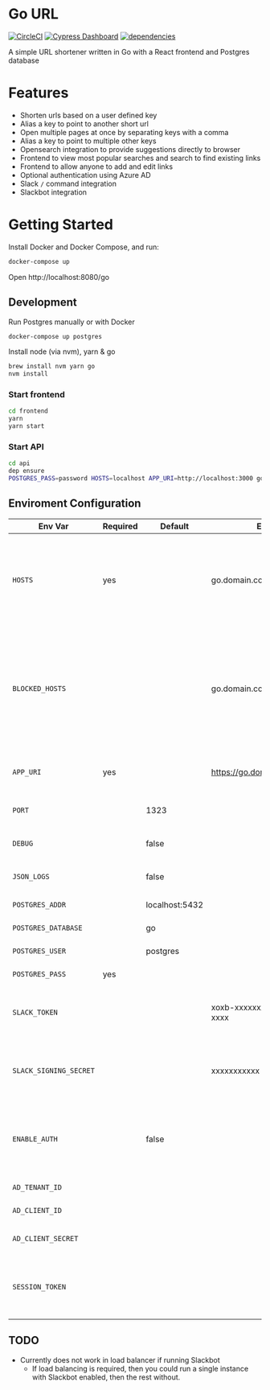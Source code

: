 # Go URL
[![CircleCI](https://circleci.com/gh/alexbrazier/go-url.svg?style=svg)](https://circleci.com/gh/alexbrazier/go-url)
[![Cypress Dashboard](https://img.shields.io/badge/cypress-dashboard-brightgreen.svg)](https://dashboard.cypress.io/#/projects/7dct13/runs)
[![dependencies](https://img.shields.io/david/alexbrazier/go-url.svg?path=frontend)](https://david-dm.org/alexbrazier/go-url?path=frontend)

A simple URL shortener written in Go with a React frontend and Postgres database

# Features

- Shorten urls based on a user defined key
- Alias a key to point to another short url
- Open multiple pages at once by separating keys with a comma
- Alias a key to point to multiple other keys
- Opensearch integration to provide suggestions directly to browser
- Frontend to view most popular searches and search to find existing links
- Frontend to allow anyone to add and edit links
- Optional authentication using Azure AD
- Slack `/` command integration
- Slackbot integration

# Getting Started

Install Docker and Docker Compose, and run:

```sh
docker-compose up
```

Open http://localhost:8080/go

## Development

Run Postgres manually or with Docker

```sh
docker-compose up postgres
```

Install node (via nvm), yarn & go
```sh
brew install nvm yarn go
nvm install
```

### Start frontend
```sh
cd frontend
yarn
yarn start
```

### Start API
```sh
cd api
dep ensure
POSTGRES_PASS=password HOSTS=localhost APP_URI=http://localhost:3000 go run server.go
```

## Enviroment Configuration

| Env Var              | Required | Default        | Example                      | Description                                                                                            |
|----------------------|----------|----------------|------------------------------|--------------------------------------------------------------------------------------------------------|
| `HOSTS`                | yes      |                | go.domain.com,go2.domain.com | List of comma separated hosts that the server will be able to be accessed from                         |
| `BLOCKED_HOSTS`        |          |                | go.domain.com,go2.domain.com | List of hosts you want to block from being linked - HOSTS are already included to stop recursive calls |
| `APP_URI`              | yes      |                | https://go.domain.com        | Default URI of app - used to link back to app                                                          |
| `PORT`                 |          | 1323           |                              | Port the app will run on                                                                               |
| `DEBUG`                |          | false          |                              | Enable more logging                                                                                    |
| `JSON_LOGS`            |          | false          |                              | Use JSON logs where possible                                                                           |
| `POSTGRES_ADDR`        |          | localhost:5432 |                              | Postgres db address                                                                                    |
| `POSTGRES_DATABASE`    |          | go             |                              | Postgres db name                                                                                       |
| `POSTGRES_USER`        |          | postgres       |                              | Postgres user                                                                                          |
| `POSTGRES_PASS`        | yes      |                |                              | Postgres password                                                                                      |
| `SLACK_TOKEN`          |          |                | xoxb-xxxxxxxxx-xxxxxxxx-xxxx | Slack OAuth token to enable slackbot                                                                   |
| `SLACK_SIGNING_SECRET` |          |                | xxxxxxxxxxx                  | Slack signing secret to enable Slack `/go` command                                                     |
| `ENABLE_AUTH`          |          | false          |                              | Enable Azure auth or not - if enabled, all other fields must be filled in                              |
| `AD_TENANT_ID`         |          |                |                              | Azure AD tenant ID                                                                                     |
| `AD_CLIENT_ID`         |          |                |                              | Azure AD client ID                                                                                     |
| `AD_CLIENT_SECRET`     |          |                |                              | Azure AD client secret                                                                                 |
| `SESSION_TOKEN`        |          |                |                              | Secret session token to store the user sessions                                                        |


## TODO

- Currently does not work in load balancer if running Slackbot
  - If load balancing is required, then you could run a single instance with Slackbot enabled, then the rest without.
